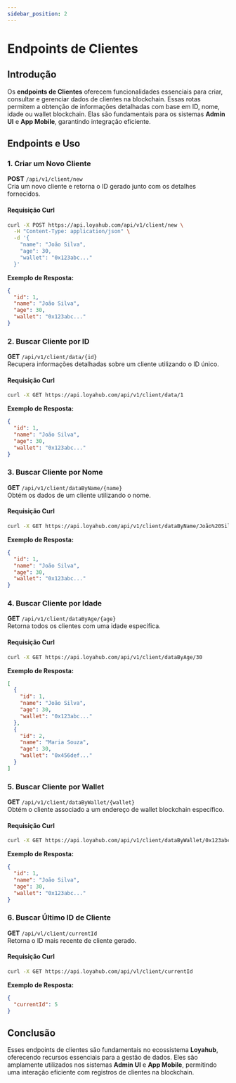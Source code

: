 ```yaml
---
sidebar_position: 2
---
```


# Endpoints de Clientes

## Introdução

Os **endpoints de Clientes** oferecem funcionalidades essenciais para criar, consultar e gerenciar dados de clientes na blockchain. 
Essas rotas permitem a obtenção de informações detalhadas com base em ID, nome, idade ou wallet blockchain. 
Elas são fundamentais para os sistemas **Admin UI** e **App Mobile**, garantindo integração eficiente.

## Endpoints e Uso

### 1. Criar um Novo Cliente

**POST** `/api/v1/client/new`  
Cria um novo cliente e retorna o ID gerado junto com os detalhes fornecidos.

#### Requisição Curl

```bash
curl -X POST https://api.loyahub.com/api/v1/client/new \
  -H "Content-Type: application/json" \
  -d '{
    "name": "João Silva",
    "age": 30,
    "wallet": "0x123abc..."
  }'
```

**Exemplo de Resposta:**

```json
{
  "id": 1,
  "name": "João Silva",
  "age": 30,
  "wallet": "0x123abc..."
}
```

### 2. Buscar Cliente por ID

**GET** `/api/v1/client/data/{id}`  
Recupera informações detalhadas sobre um cliente utilizando o ID único.

#### Requisição Curl

```bash
curl -X GET https://api.loyahub.com/api/v1/client/data/1
```

**Exemplo de Resposta:**

```json
{
  "id": 1,
  "name": "João Silva",
  "age": 30,
  "wallet": "0x123abc..."
}
```

### 3. Buscar Cliente por Nome

**GET** `/api/v1/client/dataByName/{name}`  
Obtém os dados de um cliente utilizando o nome.

#### Requisição Curl

```bash
curl -X GET https://api.loyahub.com/api/v1/client/dataByName/João%20Silva
```

**Exemplo de Resposta:**

```json
{
  "id": 1,
  "name": "João Silva",
  "age": 30,
  "wallet": "0x123abc..."
}
```

### 4. Buscar Cliente por Idade

**GET** `/api/v1/client/dataByAge/{age}`  
Retorna todos os clientes com uma idade específica.

#### Requisição Curl

```bash
curl -X GET https://api.loyahub.com/api/v1/client/dataByAge/30
```

**Exemplo de Resposta:**

```json
[
  {
    "id": 1,
    "name": "João Silva",
    "age": 30,
    "wallet": "0x123abc..."
  },
  {
    "id": 2,
    "name": "Maria Souza",
    "age": 30,
    "wallet": "0x456def..."
  }
]
```

### 5. Buscar Cliente por Wallet

**GET** `/api/v1/client/dataByWallet/{wallet}`  
Obtém o cliente associado a um endereço de wallet blockchain específico.

#### Requisição Curl

```bash
curl -X GET https://api.loyahub.com/api/v1/client/dataByWallet/0x123abc...
```

**Exemplo de Resposta:**

```json
{
  "id": 1,
  "name": "João Silva",
  "age": 30,
  "wallet": "0x123abc..."
}
```

### 6. Buscar Último ID de Cliente

**GET** `/api/vl/client/currentId`  
Retorna o ID mais recente de cliente gerado.

#### Requisição Curl

```bash
curl -X GET https://api.loyahub.com/api/vl/client/currentId
```

**Exemplo de Resposta:**

```json
{
  "currentId": 5
}
```

## Conclusão

Esses endpoints de clientes são fundamentais no ecossistema **Loyahub**, oferecendo recursos essenciais para a gestão de dados. 
Eles são amplamente utilizados nos sistemas **Admin UI** e **App Mobile**, permitindo uma interação eficiente com registros de clientes na blockchain.
